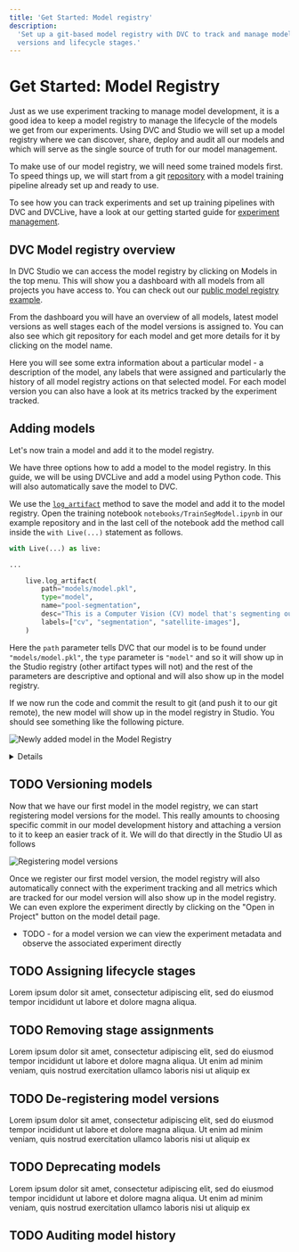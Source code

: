 ```yaml
---
title: 'Get Started: Model registry'
description:
  'Set up a git-based model registry with DVC to track and manage models, their
  versions and lifecycle stages.'
---
```


# Get Started: Model Registry

Just as we use experiment tracking to manage model development, it is a good
idea to keep a model registry to manage the lifecycle of the models we get from
our experiments. Using DVC and Studio we will set up a model registry where we
can discover, share, deploy and audit all our models and which will serve as the
single source of truth for our model management.

To make use of our model registry, we will need some trained models first. To
speed things up, we will start from a git
[repository](https://github.com/iterative/example-get-started-model-management)
with a model training pipeline already set up and ready to use.

To see how you can track experiments and set up training pipelines with DVC and
DVCLive, have a look at our getting started guide for
[experiment management](/doc/start/experiments).

## DVC Model registry overview

In DVC Studio we can access the model registry by clicking on Models in the top
menu. This will show you a dashboard with all models from all projects you have
access to. You can check out our
[public model registry example](https://studio.iterative.ai/team/Iterative/models).

From the dashboard you will have an overview of all models, latest model
versions as well stages each of the model versions is assigned to. You can also
see which git repository for each model and get more details for it by clicking
on the model name.

Here you will see some extra information about a particular model - a
description of the model, any labels that were assigned and particularly the
history of all model registry actions on that selected model. For each model
version you can also have a look at its metrics tracked by the experiment
tracked.

## Adding models

Let's now train a model and add it to the model registry.

We have three options how to add a model to the model registry. In this guide,
we will be using DVCLive and add a model using Python code. This will also
automatically save the model to DVC.

We use the [`log_artifact`](/doc/dvclive/live/log_artifact) method to save the
model and add it to the model registry. Open the training notebook
`notebooks/TrainSegModel.ipynb` in our example repository and in the last cell
of the notebook add the method call inside the `with Live(...)` statement as
follows.

```python
with Live(...) as live:

...

    live.log_artifact(
        path="models/model.pkl",
        type="model",
        name="pool-segmentation",
        desc="This is a Computer Vision (CV) model that's segmenting out swimming pools from satellite images.",
        labels=["cv", "segmentation", "satellite-images"],
    )
```

Here the `path` parameter tells DVC that our model is to be found under
`"models/model.pkl"`, the `type` parameter is `"model"` and so it will show up
in the Studio registry (other artifact types will not) and the rest of the
parameters are descriptive and optional and will also show up in the model
registry.

If we now run the code and commit the result to git (and push it to our git
remote), the new model will show up in the model registry in Studio. You should
see something like the following picture.

![Newly added model in the Model Registry](/img/mr-newly-added-model.png)

<details id="push-click-to-see-other-ways-to-add-models">

#### 💡 Expand to see other ways to add models

The other two options are to use the Studio's graphical user interface to add
models interactively or to manually edit `dvc.yaml` files to add information
about model artifacts. To get more details on the ways to add models have a look
at the
[Model registry documentation](/doc/studio/user-guide/model-registry/add-a-model).

</details>

## TODO Versioning models

Now that we have our first model in the model registry, we can start registering
model versions for the model. This really amounts to choosing specific commit in
our model development history and attaching a version to it to keep an easier
track of it. We will do that directly in the Studio UI as follows

![Registering model versions](/img/placeholder-cat.gif)

Once we register our first model version, the model registry will also
automatically connect with the experiment tracking and all metrics which are
tracked for our model version will also show up in the model registry. We can
even explore the experiment directly by clicking on the "Open in Project" button
on the model detail page.

- TODO - for a model version we can view the experiment metadata and observe the
  associated experiment directly

## TODO Assigning lifecycle stages

Lorem ipsum dolor sit amet, consectetur adipiscing elit, sed do eiusmod tempor
incididunt ut labore et dolore magna aliqua.

## TODO Removing stage assignments

Lorem ipsum dolor sit amet, consectetur adipiscing elit, sed do eiusmod tempor
incididunt ut labore et dolore magna aliqua. Ut enim ad minim veniam, quis
nostrud exercitation ullamco laboris nisi ut aliquip ex

## TODO De-registering model versions

Lorem ipsum dolor sit amet, consectetur adipiscing elit, sed do eiusmod tempor
incididunt ut labore et dolore magna aliqua. Ut enim ad minim veniam, quis
nostrud exercitation ullamco laboris nisi ut aliquip ex

## TODO Deprecating models

Lorem ipsum dolor sit amet, consectetur adipiscing elit, sed do eiusmod tempor
incididunt ut labore et dolore magna aliqua. Ut enim ad minim veniam, quis
nostrud exercitation ullamco laboris nisi ut aliquip ex

## TODO Auditing model history
